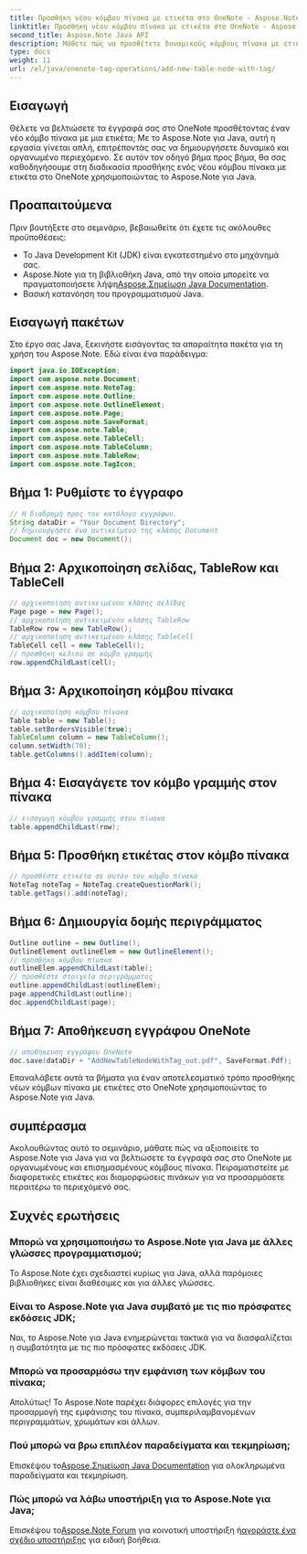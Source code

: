 ```yaml
---
title: Προσθήκη νέου κόμβου πίνακα με ετικέτα στο OneNote - Aspose.Note
linktitle: Προσθήκη νέου κόμβου πίνακα με ετικέτα στο OneNote - Aspose.Note
second_title: Aspose.Note Java API
description: Μάθετε πώς να προσθέτετε δυναμικούς κόμβους πίνακα με ετικέτες στο OneNote χρησιμοποιώντας το Aspose.Note για Java. Βελτιώστε την οργάνωση των εγγράφων σας χωρίς κόπο.
type: docs
weight: 11
url: /el/java/onenote-tag-operations/add-new-table-node-with-tag/
---
```

## Εισαγωγή
Θέλετε να βελτιώσετε τα έγγραφά σας στο OneNote προσθέτοντας έναν νέο κόμβο πίνακα με μια ετικέτα; Με το Aspose.Note για Java, αυτή η εργασία γίνεται απλή, επιτρέποντάς σας να δημιουργήσετε δυναμικό και οργανωμένο περιεχόμενο. Σε αυτόν τον οδηγό βήμα προς βήμα, θα σας καθοδηγήσουμε στη διαδικασία προσθήκης ενός νέου κόμβου πίνακα με ετικέτα στο OneNote χρησιμοποιώντας το Aspose.Note για Java.
## Προαπαιτούμενα
Πριν βουτήξετε στο σεμινάριο, βεβαιωθείτε ότι έχετε τις ακόλουθες προϋποθέσεις:
- Το Java Development Kit (JDK) είναι εγκατεστημένο στο μηχάνημά σας.
-  Aspose.Note για τη βιβλιοθήκη Java, από την οποία μπορείτε να πραγματοποιήσετε λήψη[Aspose.Σημείωση Java Documentation](https://reference.aspose.com/note/java/).
- Βασική κατανόηση του προγραμματισμού Java.
## Εισαγωγή πακέτων
Στο έργο σας Java, ξεκινήστε εισάγοντας τα απαραίτητα πακέτα για τη χρήση του Aspose.Note. Εδώ είναι ένα παράδειγμα:
```java
import java.io.IOException;
import com.aspose.note.Document;
import com.aspose.note.NoteTag;
import com.aspose.note.Outline;
import com.aspose.note.OutlineElement;
import com.aspose.note.Page;
import com.aspose.note.SaveFormat;
import com.aspose.note.Table;
import com.aspose.note.TableCell;
import com.aspose.note.TableColumn;
import com.aspose.note.TableRow;
import com.aspose.note.TagIcon;
```
## Βήμα 1: Ρυθμίστε το έγγραφο
```java
// Η διαδρομή προς τον κατάλογο εγγράφων.
String dataDir = "Your Document Directory";
// δημιουργήστε ένα αντικείμενο της κλάσης Document
Document doc = new Document();
```
## Βήμα 2: Αρχικοποίηση σελίδας, TableRow και TableCell
```java
// αρχικοποίηση αντικειμένου κλάσης σελίδας
Page page = new Page();
// αρχικοποίηση αντικειμένου κλάσης TableRow
TableRow row = new TableRow();
// αρχικοποίηση αντικειμένου κλάσης TableCell
TableCell cell = new TableCell();
// προσθήκη κελιού σε κόμβο γραμμής
row.appendChildLast(cell);
```
## Βήμα 3: Αρχικοποίηση κόμβου πίνακα
```java
// αρχικοποίηση κόμβου πίνακα
Table table = new Table();
table.setBordersVisible(true);
TableColumn column = new TableColumn();
column.setWidth(70);
table.getColumns().addItem(column);
```
## Βήμα 4: Εισαγάγετε τον κόμβο γραμμής στον πίνακα
```java
// εισαγωγή κόμβου γραμμής στον πίνακα
table.appendChildLast(row);
```
## Βήμα 5: Προσθήκη ετικέτας στον κόμβο πίνακα
```java
// προσθέστε ετικέτα σε αυτόν τον κόμβο πίνακα
NoteTag noteTag = NoteTag.createQuestionMark();
table.getTags().add(noteTag);
```
## Βήμα 6: Δημιουργία δομής περιγράμματος
```java
Outline outline = new Outline();
OutlineElement outlineElem = new OutlineElement();
// προσθήκη κόμβου πίνακα
outlineElem.appendChildLast(table);
// προσθέστε στοιχεία περιγράμματος
outline.appendChildLast(outlineElem);
page.appendChildLast(outline);
doc.appendChildLast(page);
```
## Βήμα 7: Αποθήκευση εγγράφου OneNote
```java
// αποθήκευση εγγράφου OneNote
doc.save(dataDir + "AddNewTableNodeWithTag_out.pdf", SaveFormat.Pdf);
```
Επαναλάβετε αυτά τα βήματα για έναν αποτελεσματικό τρόπο προσθήκης νέων κόμβων πίνακα με ετικέτες στο OneNote χρησιμοποιώντας το Aspose.Note για Java.
## συμπέρασμα
Ακολουθώντας αυτό το σεμινάριο, μάθατε πώς να αξιοποιείτε το Aspose.Note για Java για να βελτιώσετε τα έγγραφά σας στο OneNote με οργανωμένους και επισημασμένους κόμβους πίνακα. Πειραματιστείτε με διαφορετικές ετικέτες και διαμορφώσεις πινάκων για να προσαρμόσετε περαιτέρω το περιεχόμενό σας.
## Συχνές ερωτήσεις
### Μπορώ να χρησιμοποιήσω το Aspose.Note για Java με άλλες γλώσσες προγραμματισμού;
Το Aspose.Note έχει σχεδιαστεί κυρίως για Java, αλλά παρόμοιες βιβλιοθήκες είναι διαθέσιμες και για άλλες γλώσσες.
### Είναι το Aspose.Note για Java συμβατό με τις πιο πρόσφατες εκδόσεις JDK;
Ναι, το Aspose.Note για Java ενημερώνεται τακτικά για να διασφαλίζεται η συμβατότητα με τις πιο πρόσφατες εκδόσεις JDK.
### Μπορώ να προσαρμόσω την εμφάνιση των κόμβων του πίνακα;
Απολύτως! Το Aspose.Note παρέχει διάφορες επιλογές για την προσαρμογή της εμφάνισης του πίνακα, συμπεριλαμβανομένων περιγραμμάτων, χρωμάτων και άλλων.
### Πού μπορώ να βρω επιπλέον παραδείγματα και τεκμηρίωση;
 Επισκέψου το[Aspose.Σημείωση Java Documentation](https://reference.aspose.com/note/java/) για ολοκληρωμένα παραδείγματα και τεκμηρίωση.
### Πώς μπορώ να λάβω υποστήριξη για το Aspose.Note για Java;
 Επισκέψου το[Aspose.Note Forum](https://forum.aspose.com/c/note/28) για κοινοτική υποστήριξη ή[αγοράστε ένα σχέδιο υποστήριξης](https://purchase.aspose.com/buy) για ειδική βοήθεια.